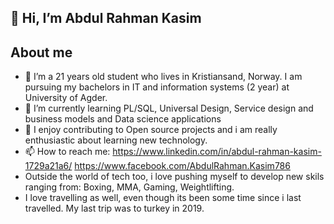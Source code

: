 ## 👋 Hi, I’m Abdul Rahman Kasim

## About me 
- 👀 I’m a 21 years old student who lives in Kristiansand, Norway. I am pursuing my bachelors in IT and information systems (2 year) at University of Agder. 
- 🌱 I’m currently learning PL/SQL, Universal Design, Service design and business models and Data science applications
- 💞️ I enjoy contributing to Open source projects and i am really enthusiastic about learning new technology. 
- 📫 How to reach me: https://www.linkedin.com/in/abdul-rahman-kasim-1729a21a6/ https://www.facebook.com/AbdulRahman.Kasim786
- Outside the world of tech too, i love pushing myself to develop new skils ranging from: Boxing, MMA, Gaming, Weightlifting.
- I love travelling as well, even though its been some time since i last travelled. My last trip was to turkey in 2019. 






